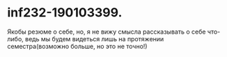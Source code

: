 # inf232-190103399.
Якобы резюме о себе, но, я не вижу смысла рассказывать о себе что-либо, ведь мы будем видеться лишь на протяжении семестра(возможно больше, но это не точно!)
